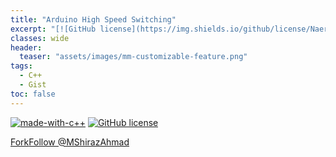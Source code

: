 ```yaml
---
title: "Arduino High Speed Switching"
excerpt: "[![GitHub license](https://img.shields.io/github/license/Naereen/StrapDown.js.svg)](https://github.com/Naereen/StrapDown.js/blob/master/LICENSE)"
classes: wide
header:
  teaser: "assets/images/mm-customizable-feature.png"
tags:
  - C++
  - Gist
toc: false
---
```


[![made-with-c++](https://img.shields.io/badge/Made%20with-Python-1f425f.svg)]()
[![GitHub license](https://img.shields.io/github/license/Naereen/StrapDown.js.svg)](https://github.com/Naereen/StrapDown.js/blob/master/LICENSE)

<a class="github-button" href="https://github.com/MShirazAhmad/Arduino-High-Speed-Switching/fork" data-icon="octicon-repo-forked" aria-label="Fork MShirazAhmad/Arduino-High-Speed-Switching on GitHub">Fork</a><a class="github-button" href="https://github.com/MShirazAhmad" aria-label="Follow @MShirazAhmad on GitHub">Follow @MShirazAhmad</a>


<script src="https://gist.github.com/MShirazAhmad/6841706abc1b6724795f00dbeec348b4.js"></script>
